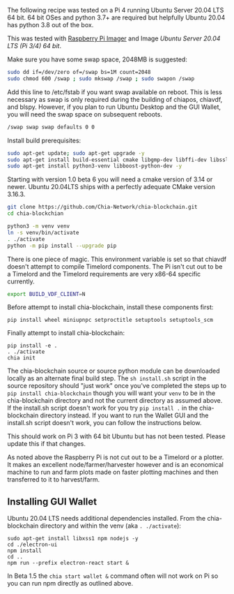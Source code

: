 The following recipe was tested on a Pi 4 running Ubuntu Server 20.04 LTS 64 bit. 64 bit OSes and python 3.7+ are required but helpfully Ubuntu 20.04 has python 3.8 out of the box.

This was tested with [Raspberry Pi Imager](https://www.raspberrypi.org/downloads/) and Image _Ubuntu Server 20.04 LTS (Pi 3/4) 64 bit_.

Make sure you have some swap space, 2048MB is suggested:
```bash
sudo dd if=/dev/zero of=/swap bs=1M count=2048
sudo chmod 600 /swap ; sudo mkswap /swap ; sudo swapon /swap
```
Add this line to /etc/fstab if you want swap available on reboot. This is less necessary as swap is only required during the building of chiapos, chiavdf, and blspy. However, if you plan to run Ubuntu Desktop and the GUI Wallet, you will need the swap space on subsequent reboots.
```bash
/swap swap swap defaults 0 0
```
Install build prerequisites:
```bash
sudo apt-get update; sudo apt-get upgrade -y
sudo apt-get install build-essential cmake libgmp-dev libffi-dev libssl-dev -y
sudo apt-get install python3-venv libboost-python-dev -y
```
Starting with version 1.0 beta 6 you will need a cmake version of 3.14 or newer. Ubuntu 20.04LTS ships with a perfectly adequate CMake version 3.16.3.

```bash
git clone https://github.com/Chia-Network/chia-blockchain.git
cd chia-blockchian

python3 -m venv venv
ln -s venv/bin/activate
. ./activate
python -m pip install --upgrade pip
```
There is one piece of magic. This environment variable is set so that chiavdf doesn't attempt to compile Timelord components. The Pi isn't cut out to be a Timelord and the Timelord requirements are very x86-64 specific currently.
```bash
export BUILD_VDF_CLIENT=N
```
Before attempt to install chia-blockchain, install these components first:
```
pip install wheel miniupnpc setproctitle setuptools setuptools_scm
```
Finally attempt to install chia-blockchain:
```
pip install -e .
. ./activate
chia init
```

The chia-blockchain source or source python module can be downloaded locally as an alternate final build step. The `sh install.sh` script in the source repository should "just work" once you've completed the steps up to `pip install chia-blockchain` though you will want your `venv` to be in the chia-blockchain directory and not the current directory as assumed above. If the install.sh script doesn't work for you try `pip install .` in the chia-blockchain directory instead. If you want to run the Wallet GUI and the install.sh script doesn't work, you can follow the instructions below.

This should work on Pi 3 with 64 bit Ubuntu but has not been tested. Please update this if that changes.

As noted above the Raspberry Pi is not cut out to be a Timelord or a plotter. It makes an excellent node/farmer/harvester however and is an economical machine to run and farm plots made on faster plotting machines and then transferred to it to harvest/farm.

## Installing GUI Wallet

Ubuntu 20.04 LTS needs additional dependencies installed. From the chia-blockchain directory and within the venv (aka `. ./activate`):
```
sudo apt-get install libxss1 npm nodejs -y
cd ./electron-ui
npm install
cd ..
npm run --prefix electron-react start &
```

In Beta 1.5 the `chia start wallet &` command often will not work on Pi so you can run npm directly as outlined above.